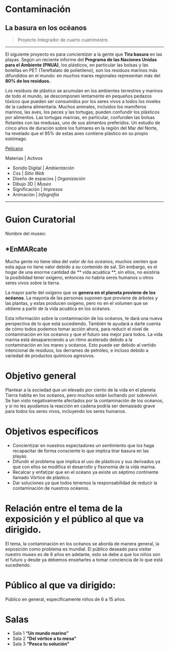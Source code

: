 # Contaminación

## La basura en los océanos

>Proyecto Integrador de cuarto cuatrimestre.

---

El siguiente proyecto es para *concientizar* a la gente que **Tira basura** en las playas.
Según un reciente informe del **Programa de las Naciones Unidas para el Ambiente (PNUA)**, los plásticos, en particular las bolsas y las botellas en PET (Tereftalato de polietileno), son los residuos marinos más difundidos en el mundo: en muchos mares regionales representan más del **80% de los residuos.** 

Los residuos de plástico se acumulan en los ambientes terrestres y marinos de todo el mundo, se descomponen lentamente en pequeños pedazos tóxicos que pueden ser consumidos por los seres vivos a todos los niveles de la cadena alimentaria. Muchos animales, incluidos los mamíferos marinos, las aves, los peces y las tortugas, pueden confundir los plásticos por alimentos. Las tortugas marinas, en particular, confunden las bolsas flotantes con las medusas, uno de sus alimentos preferidos. Un estudio de cinco años de duración sobre los fulmares en la región del Mar del Norte, ha revelado que el 95% de estas aves contiene plástico en su propio estómago.

[Pelicano](http://www.ecologiaverde.com/wp-content/2013/02/aves-basura-2.jpg)

Materias | Activos

- Sonido Digital     |  *Ambientación*  
- Css                |  *Sitio Web*     
- Diseño de espacios |  *Organización*                 
- Dibujo 3D          |  *Museo*         
- Significación      |  *Impresos*      
- Animación          |  *Infografía*  

---

# Guion Curatorial
Nombre del museo: 

## *EnMARcate

Mucha gente no tiene idea del *valor de los océanos*, muchos sienten que esta agua no tiene valor debido a su contenido de sal. Sin embargo, es el hogar de una enorme cantidad de ** vida acuática **, sin ellos, no existiría la posibilidad tener oxígeno, entonces no habría seres humanos u otros seres vivos sobre la tierra.

La mayor parte del oxígeno que se **genera en el planeta proviene de los océanos**. La mayoría de las personas suponen que proviene de árboles y las plantas, y estas producen oxígeno, pero no en el volumen que se obtiene a partir de la vida acuática en los océanos.

Esta información sobre la contaminación de los océanos, te dará una nueva perspectiva de lo que está sucediendo. También te ayudará a darte cuenta de cómo todos podemos tomar acción ahora, para reducir el nivel de contaminación en los océanos y que el futuro sea mejor para todos.
La vida marina está desapareciendo a un ritmo acelerado debido a la contaminación en los mares y océanos. Esto puede ser debido al vertido intencional de residuos, los derrames de petróleo, e incluso debido a variedad de productos químicos agresivos.

# Objetivo general

Plantear a la sociedad que un elevado por ciento de la vida en el planeta Tierra habita en los océanos, pero muchos están luchando por sobrevivir. Se han visto negativamente afectados por la contaminación de los océanos, y si no les ayudamos la reacción en cadena podría ser demasiado grave para todos los seres vivos, incluyendo los seres humanos.

# Objetivos específicos

- Concientizar en nuestros espectadores un sentimiento que los haga recapacitar de forma consciente lo que implica tirar basura en las playas.
- Difundir el problema que implica el uso de plásticos y sus derivados ya que con ellos se modifica el desarrollo y fisonomía de la vida marina.
- Recalcar y enfatizar que en el océano ya existe un séptimo continente llamado Vórtice de plástico.
- Dar soluciones ya que todos tenemos la responsabilidad de reducir la contaminación de nuestros océanos.

# Relación entre el tema de la exposición y el público al que va dirigido.

El tema, la contaminación en los océanos se aborda de manera general, la exposición como problema es mundial. El público deseado para visitar nuestro museo es de 6 años en adelante, esto se debe a que los niños son el futuro y desde ya debemos enseñarles a tomar conciencia de lo que está sucediendo.

# Público al que va dirigido: 

Público en general, específicamente niños de 6 a 15 años.

# Salas

- Sala 1 **“Un mundo marino”**
- Sala 2 **“Del vórtice a tu mesa”**
- Sala 3 **“Pesca tu solución”**

